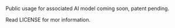 Public usage for associated AI model coming soon, patent pending.

Read LICENSE for mor information.
